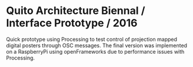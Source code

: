 # Quito Architecture Biennal / Interface Prototype / 2016  

Quick prototype using Processing to test control of projection mapped digital posters through OSC messages. The final version was implemented on a RaspberryPi using openFrameworks due to performance issues with Processing.

